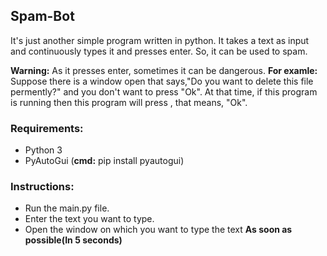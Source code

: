 ## Spam-Bot

It's just another simple program written in python. It takes a text as input and continuously types it and presses enter.
So, it can be used to spam.

**Warning:** As it presses enter, sometimes it can be dangerous. **For examle:** Suppose there is a window open that says,"Do you want to delete this file permently?" and you don't want to press "Ok". At that time, if this program is running then this program will press <enter>, that means, "Ok".

### Requirements:
- Python 3
- PyAutoGui (**cmd:** pip install pyautogui)

### Instructions:
- Run the main.py file.
- Enter the text you want to type.
- Open the window on which you want to type the text **As soon as possible(In 5 seconds)**
